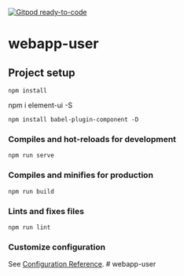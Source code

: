 [![Gitpod ready-to-code](https://img.shields.io/badge/Gitpod-ready--to--code-blue?logo=gitpod)](https://gitpod.io/#https://github.com/ThyagoMac/webapp-user)

# webapp-user

## Project setup
```
npm install
```
npm i element-ui -S
```
npm install babel-plugin-component -D
``` 
### Compiles and hot-reloads for development
```
npm run serve
```

### Compiles and minifies for production
```
npm run build
```

### Lints and fixes files
```
npm run lint
```

### Customize configuration
See [Configuration Reference](https://cli.vuejs.org/config/).
#   w e b a p p - u s e r 
 
 